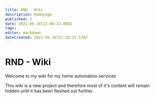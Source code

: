 ```yaml
---
title: RND - Wiki
description: Homepage
published: 1
date: 2021-06-16T22:08:23.088Z
tags: 
editor: markdown
dateCreated: 2021-06-16T21:38:31.578Z
---
```


# RND - Wiki
Welcome to my wiki for my home automation services

This wiki is a new project and therefore most of it's content will remain hidden until it has been fleshed out further.